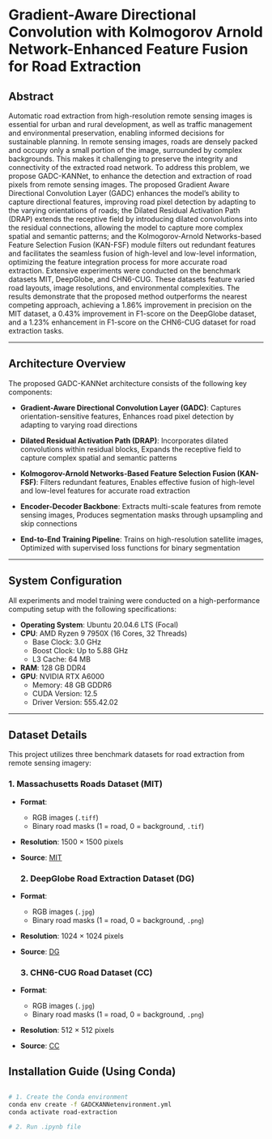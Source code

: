 # Gradient-Aware Directional Convolution with Kolmogorov Arnold Network-Enhanced Feature Fusion for Road Extraction

## Abstract

Automatic road extraction from high-resolution remote sensing images is essential for urban and rural development, as well as traffic management and environmental preservation, enabling informed decisions for sustainable planning. In remote sensing images, roads are densely packed and occupy only a small portion of the image, surrounded by complex backgrounds. This makes it challenging to preserve the integrity and connectivity of the extracted road network. To address this problem, we propose GADC-KANNet, to enhance the detection and extraction of road pixels from remote sensing images. The proposed Gradient Aware Directional Convolution Layer (GADC) enhances the model’s ability to capture directional features, improving road pixel detection by adapting to the varying orientations of roads; the Dilated Residual Activation Path (DRAP) extends the receptive field by introducing dilated convolutions into the residual connections, allowing the model to capture more complex spatial and semantic patterns; and the Kolmogorov-Arnold Networks-based Feature Selection Fusion (KAN-FSF) module filters out redundant features and facilitates the seamless fusion of high-level and low-level information, optimizing the feature integration process for more accurate road extraction. Extensive experiments were conducted on the benchmark datasets MIT, DeepGlobe, and CHN6-CUG. These datasets feature varied road layouts, image resolutions, and environmental complexities. The results demonstrate that the proposed method outperforms the nearest competing approach, achieving a 1.86% improvement in precision on the MIT dataset, a 0.43% improvement in F1-score on the DeepGlobe dataset, and a 1.23% enhancement in F1-score on the CHN6-CUG dataset for road extraction tasks.

---

## Architecture Overview
The proposed GADC-KANNet architecture consists of the following key components:

- **Gradient-Aware Directional Convolution Layer (GADC)**: Captures orientation-sensitive features, Enhances road pixel detection by adapting to varying road directions

- **Dilated Residual Activation Path (DRAP)**: Incorporates dilated convolutions within residual blocks, Expands the receptive field to capture complex spatial and semantic patterns

- **Kolmogorov-Arnold Networks-Based Feature Selection Fusion (KAN-FSF)**: Filters redundant features, Enables effective fusion of high-level and low-level features for accurate road extraction

- **Encoder-Decoder Backbone**: Extracts multi-scale features from remote sensing images, Produces segmentation masks through upsampling and skip connections

- **End-to-End Training Pipeline**: Trains on high-resolution satellite images, Optimized with supervised loss functions for binary segmentation

---
## System Configuration

All experiments and model training were conducted on a high-performance computing setup with the following specifications:

- **Operating System**: Ubuntu 20.04.6 LTS (Focal)
- **CPU**: AMD Ryzen 9 7950X (16 Cores, 32 Threads)
  - Base Clock: 3.0 GHz  
  - Boost Clock: Up to 5.88 GHz  
  - L3 Cache: 64 MB
- **RAM**: 128 GB DDR4
- **GPU**: NVIDIA RTX A6000
  - Memory: 48 GB GDDR6  
  - CUDA Version: 12.5  
  - Driver Version: 555.42.02
---
## Dataset Details

This project utilizes three benchmark datasets for road extraction from remote sensing imagery:

### 1. Massachusetts Roads Dataset (MIT)

- **Format**:
  - RGB images (`.tiff`)
  - Binary road masks (1 = road, 0 = background, `.tif`)
- **Resolution**: 1500 × 1500 pixels
- **Source**: [MIT](https://www.cs.toronto.edu/~vmnih/data/)

  ### 2. DeepGlobe Road Extraction Dataset (DG)

- **Format**:
  - RGB images (`.jpg`)
  - Binary road masks (1 = road, 0 = background, `.png`)
- **Resolution**: 1024 × 1024 pixels
- **Source**: [DG](https://ieeexplore.ieee.org/document/8575485)

  ### 3. CHN6-CUG Road Dataset (CC)

- **Format**:
  - RGB images (`.jpg`)
  - Binary road masks (1 = road, 0 = background, `.png`)
- **Resolution**: 512 × 512 pixels
- **Source**: [CC](https://www.sciencedirect.com/science/article/pii/S0924271621000873)



## Installation Guide (Using Conda)

```bash

# 1. Create the Conda environment
conda env create -f GADCKANNetenvironment.yml
conda activate road-extraction

# 2. Run .ipynb file
